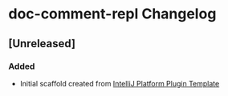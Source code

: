 <!-- Keep a Changelog guide -> https://keepachangelog.com -->

# doc-comment-repl Changelog

## [Unreleased]
### Added
- Initial scaffold created from [IntelliJ Platform Plugin Template](https://github.com/JetBrains/intellij-platform-plugin-template)
